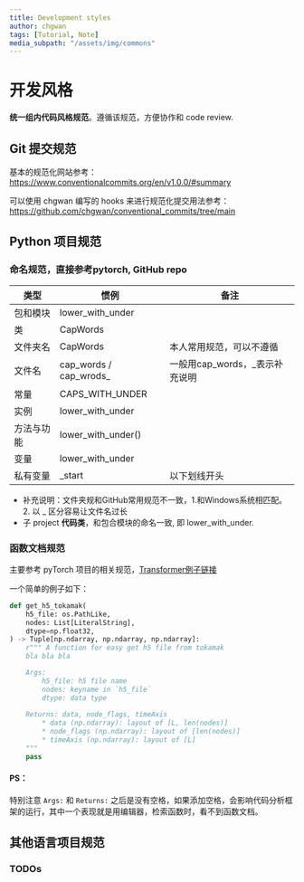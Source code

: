 ```yaml
---
title: Development styles
author: chgwan
tags: [Tutorial, Note]
media_subpath: "/assets/img/commons"
--- 
```

# 开发风格
**统一组内代码风格规范**。遵循该规范，方便协作和 code review.

## Git 提交规范
基本的规范化网站参考：https://www.conventionalcommits.org/en/v1.0.0/#summary

可以使用 chgwan 编写的 hooks 来进行规范化提交用法参考：https://github.com/chgwan/conventional_commits/tree/main

## Python 项目规范
### 命名规范，直接参考pytorch, GitHub repo
| 类型       | 惯例                          | 备注                           |
| ---------- | ----------------------------- | ------------------------------ |
| 包和模块   | lower_with_under              |                                |
| 类         | CapWords                      |                                |
| 文件夹名   | CapWords                      | 本人常用规范，可以不遵循       |
| 文件名     | cap_words / cap_wrods_<intro> | 一般用cap_words，_表示补充说明 |
| 常量       | CAPS_WITH_UNDER               |                                |
| 实例       | lower_with_under              |                                |
| 方法与功能 | lower_with_under()            |                                |
| 变量       | lower_with_under              |                                |
| 私有变量   | _start                        | 以下划线开头                   |

- 补充说明：文件夹规和GitHub常用规范不一致，1.和Windows系统相匹配。 2. 以 \_ 区分容易让文件名过长
- 子 project **代码类**，和包合模块的命名一致, 即 lower_with_under.

### 函数文档规范
主要参考 pyTorch 项目的相关规范，[Transformer例子链接](https://github.com/pytorch/pytorch/blob/v2.6.0/torch/nn/modules/transformer.py#L57)

一个简单的例子如下：
```python
def get_h5_tokamak(
    h5_file: os.PathLike,
    nodes: List[LiteralString],
    dtype=np.float32,
) -> Tuple[np.ndarray, np.ndarray, np.ndarray]:
    r""" A function for easy get h5 file from tokamak
    bla bla bla

    Args:
        h5_file: h5 file name
        nodes: keyname in `h5_file`
        dtype: data type
        
    Returns: data, node_flags, timeAxis
        * data (np.ndarray): layout of [L, len(nodes)]
        * node_flags (np.ndarray): layout of [len(nodes)]
        * timeAxis (np.ndarray): layout of [L]
    """
    pass
```
#### PS：
特别注意 `Args:` 和 `Returns:` 之后是没有空格，如果添加空格，会影响代码分析框架的运行，其中一个表现就是用编辑器，检索函数时，看不到函数文档。

## 其他语言项目规范
### TODOs
